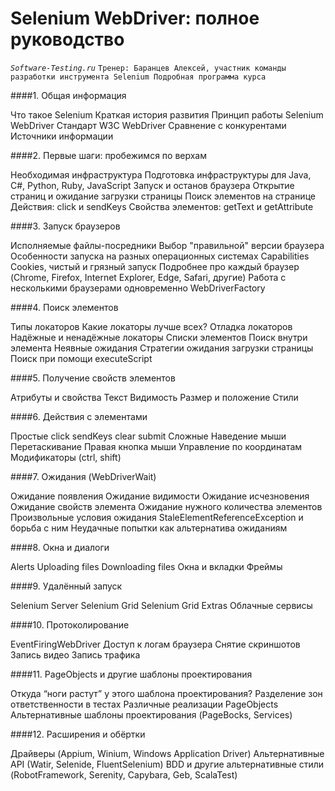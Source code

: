 # Selenium WebDriver: полное руководство
_`Software-Testing.ru`_
`Тренер: Баранцев Алексей, участник команды разработки инструмента Selenium
Подробная программа курса`

####1. Общая информация

Что такое Selenium
Краткая история развития
Принцип работы Selenium WebDriver
Стандарт W3C WebDriver
Сравнение с конкурентами
Источники информации

####2. Первые шаги: пробежимся по верхам

Необходимая инфраструктура
Подготовка инфраструктуры для Java, C#, Python, Ruby, JavaScript
Запуск и останов браузера
Открытие страниц и ожидание загрузки страницы
Поиск элементов на странице
Действия: click и sendKeys
Свойства элементов: getText и getAttribute

####3. Запуск браузеров

Исполняемые файлы-посредники
Выбор "правильной" версии браузера
Особенности запуска на разных операционных системах
Capabilities
Cookies, чистый и грязный запуск
Подробнее про каждый браузер (Chrome, Firefox, Internet Explorer, Edge, Safari, другие)
Работа с несколькими браузерами одновременно
WebDriverFactory

####4. Поиск элементов

Типы локаторов
Какие локаторы лучше всех?
Отладка локаторов
Надёжные и ненадёжные локаторы
Списки элементов
Поиск внутри элемента
Неявные ожидания
Стратегии ожидания загрузки страницы
Поиск при помощи executeScript

####5. Получение свойств элементов

Атрибуты и свойства
Текст
Видимость
Размер и положение
Стили

####6. Действия с элементами

Простые
click
sendKeys
clear
submit
Сложные
Наведение мыши
Перетаскивание
Правая кнопка мыши
Управление по координатам
Модификаторы (ctrl, shift)

####7. Ожидания (WebDriverWait)

Ожидание появления
Ожидание видимости
Ожидание исчезновения
Ожидание свойств элемента
Ожидание нужного количества элементов
Произвольные условия ожидания
StaleElementReferenceException и борьба с ним
Неудачные попытки как альтернатива ожиданиям

####8. Окна и диалоги

Alerts
Uploading files
Downloading files
Окна и вкладки
Фреймы

####9. Удалённый запуск

Selenium Server
Selenium Grid
Selenium Grid Extras
Облачные сервисы

####10. Протоколирование

EventFiringWebDriver
Доступ к логам браузера
Снятие скриншотов
Запись видео
Запись трафика

####11. PageObjects и другие шаблоны проектирования

Откуда “ноги растут” у этого шаблона проектирования?
Разделение зон ответственности в тестах
Различные реализации PageObjects
Альтернативные шаблоны проектирования (PageBocks, Services)

####12. Расширения и обёртки

Драйверы (Appium, Winium, Windows Application Driver)
Альтернативные API (Watir, Selenide, FluentSelenium)
BDD и другие альтернативные стили (RobotFramework, Serenity, Capybara, Geb, ScalaTest)
